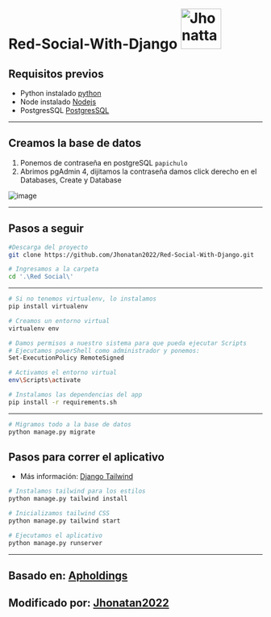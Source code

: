 # Red-Social-With-Django <a href="mailto:florezj328@gmail.com"> <img src="https://img.shields.io/badge/Gmail-red?style=for-the-badge&logo=gmail&logoColor=white" width="80px" alt="Jhonattan Florez"/> </a>

## Requisitos previos

* Python instalado [python](https://www.python.org/downloads/release/python-31010/)
* Node instalado [Nodejs](https://nodejs.org/en)
* PostgresSQL [PostgresSQL](https://www.enterprisedb.com/downloads/postgres-postgresql-downloads)

<HR>

## Creamos la base de datos

1. Ponemos de contraseña en postgreSQL `papichulo`
2. Abrimos pgAdmin 4, dijitamos la contraseña damos click derecho en el Databases, Create y Database

![image](https://user-images.githubusercontent.com/101368711/236312931-8b241ed4-9531-4c0c-a533-ce56d9b443f5.png)

<HR>

## Pasos a seguir
```sh
#Descarga del proyecto
git clone https://github.com/Jhonatan2022/Red-Social-With-Django.git
```
```sh
# Ingresamos a la carpeta
cd '.\Red Social\'
```
<HR>

```sh
# Si no tenemos virtualenv, lo instalamos 
pip install virtualenv
```
```sh
# Creamos un entorno virtual
virtualenv env
```
```sh
# Damos permisos a nuestro sistema para que pueda ejecutar Scripts
# Ejecutamos powerShell como administrador y ponemos:
Set-ExecutionPolicy RemoteSigned
```
```sh
# Activamos el entorno virtual
env\Scripts\activate
```
```sh
# Instalamos las dependencias del app
pip install -r requirements.sh
```
<HR>

```sh
# Migramos todo a la base de datos
python manage.py migrate
```

## Pasos para correr el aplicativo
- Más información: [Django Tailwind](https://django-tailwind.readthedocs.io/en/latest/installation.html)

```sh
# Instalamos tailwind para los estilos
python manage.py tailwind install
```
```sh
# Inicializamos tailwind CSS
python manage.py tailwind start
```
```sh
# Ejecutamos el aplicativo
python manage.py runserver
```
<HR>

## Basado en: [Apholdings](https://github.com/apholdings/Django-Red-Social)
## Modificado por: [Jhonatan2022](https://github.com/Jhonatan2022/Red-Social-With-Django)
